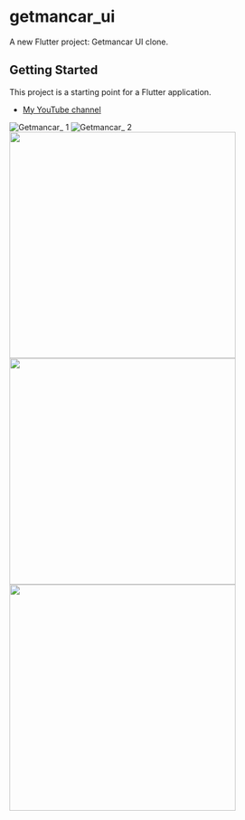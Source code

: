 # getmancar_ui

A new Flutter project: Getmancar UI clone.

## Getting Started

This project is a starting point for a Flutter application.


- [My YouTube channel](https://www.youtube.com/channel/UCaaOsQPEj6LWWiE3qt0qBlA)


![Getmancar_ 1](https://user-images.githubusercontent.com/81313761/137810914-8cfd7377-a007-4a52-b7f3-bbbc6970effc.png)
![Getmancar_ 2](https://user-images.githubusercontent.com/81313761/137810935-83c71e72-6769-46e1-aa5f-bae4af01586d.png)
<img src="https://user-images.githubusercontent.com/81313761/137810943-4a8cfed0-3ed5-44d6-ae15-9c5637867d5d.png" width="400">
<img src="https://user-images.githubusercontent.com/81313761/137810945-73ef7e5f-baa7-4016-9bb5-af0227b1e17a.png" width="400">
<img src="https://user-images.githubusercontent.com/81313761/137810948-fc552da8-a71e-4ab3-ab95-4dbb61caeefd.png" width="400">


